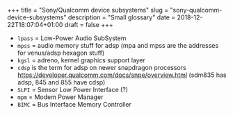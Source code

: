 +++
title = "Sony/Qualcomm device subsystems"
slug = "sony-qualcomm-device-subsystems"
description = "Small glossary"
date = 2018-12-22T18:07:04+01:00
draft = false
+++

- `lpass` = Low-Power Audio SubSystem
- `mpss` = audio memory stuff for adsp
  (mpa and mpss are the addresses for venus/adsp hexagon stuff)
- `kgsl` = adreno, kernel graphics support layer
- `cdsp` is the term for adsp on newer snapdragon processors
  https://developer.qualcomm.com/docs/snpe/overview.html
  (sdm835 has adsp, 845 and 855 have cdsp)
- `SLPI` = Sensor Low Power Interface (?)
- `mpm` = Modem Power Manager
- `BIMC` = Bus Interface Memory Controller
